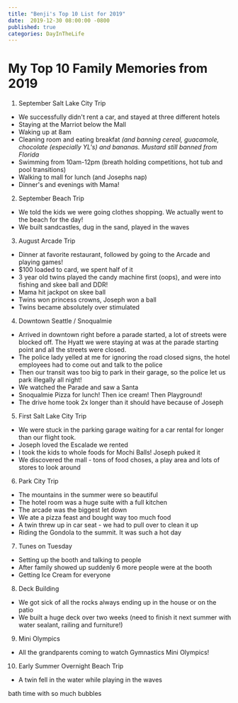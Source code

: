 ```yaml
---
title: "Benji's Top 10 List for 2019"
date:  2019-12-30 08:00:00 -0800
published: true
categories: DayInTheLife
---
```


My Top 10 Family Memories from 2019
===

1. September Salt Lake City Trip
  * We successfully didn't rent a car, and stayed at three different hotels
  * Staying at the Marriot below the Mall
  * Waking up at 8am
  * Cleaning room and eating breakfat _(and banning cereal, guacamole, chocolate (especially YL's) and bananas. Mustard still banned from Florida_
  * Swimming from 10am-12pm (breath holding competitions, hot tub and pool transitions)
  * Walking to mall for lunch (and Josephs nap)
  * Dinner's and evenings with Mama!

2. September Beach Trip
  * We told the kids we were going clothes shopping. We actually went to the beach for the day!
  * We built sandcastles, dug in the sand, played in the waves

3. August Arcade Trip
  * Dinner at favorite restaurant, followed by going to the Arcade and playing games!
  * $100 loaded to card, we spent half of it
  * 3 year old twins played the candy machine first (oops), and were into fishing and skee ball and DDR!
  * Mama hit jackpot on skee ball 
  * Twins won princess crowns, Joseph won a ball
  * Twins became absolutely over stimulated

4. Downtown Seattle / Snoqualmie
  * Arrived in downtown right before a parade started, a lot of streets were blocked off. The Hyatt we were staying at was at the parade starting point and all the streets were closed.
  * The police lady yelled at me for ignoring the road closed signs, the hotel employees had to come out and talk to the police
  * Then our transit was too big to park in their garage, so the police let us park illegally all night!
  * We watched the Parade and saw a Santa
  * Snoqualmie Pizza for lunch! Then ice cream! Then Playground!
  * The drive home took 2x longer than it should have because of Joseph

5. First Salt Lake City Trip
  * We were stuck in the parking garage waiting for a car rental for longer than our flight took.
  * Joseph loved the Escalade we rented
  * I took the kids to whole foods for Mochi Balls! Joseph puked it
  * We discovered the mall - tons of food choses, a play area and lots of stores to look around

6. Park City Trip
  * The mountains in the summer were so beautiful
  * The hotel room was a huge suite with a full kitchen
  * The arcade was the biggest let down
  * We ate a pizza feast and bought way too much food
  * A twin threw up in car seat - we had to pull over to clean it up
  * Riding the Gondola to the summit. It was such a hot day

7. Tunes on Tuesday
  * Setting up the booth and talking to people
  * After family showed up suddenly 6 more people were at the booth
  * Getting Ice Cream for everyone

8. Deck Building
  * We got sick of all the rocks always ending up in the house or on the patio
  * We built a huge deck over two weeks (need to finish it next summer with water sealant, railing and furniture!)

9. Mini Olympics
  * All the grandparents coming to watch Gymnastics Mini Olympics!

10. Early Summer Overnight Beach Trip
  * A twin fell in the water while playing in the waves



  bath time with so much bubbles
